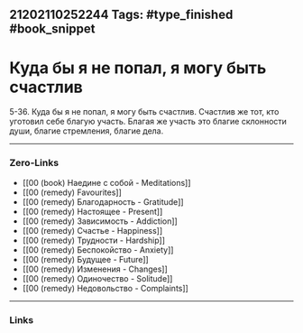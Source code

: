 21202110252244
Tags: #type_finished #book_snippet 
---
# Куда бы я не попал, я могу быть счастлив

 5-36. Куда бы я не попал, я могу быть счастлив. Счастлив же тот, кто уготовил себе благую участь. Благая же участь  это благие склонности души, благие стремления, благие дела. 

---
### Zero-Links
 - [[00 (book) Наедине с собой - Meditations]]
 - [[00 (remedy) Favourites]]
 - [[00 (remedy) Благодарность - Gratitude]]
 - [[00 (remedy) Настоящее - Present]]
 - [[00 (remedy) Зависимость - Addiction]]
 - [[00 (remedy) Счастье - Happiness]]
 - [[00 (remedy) Трудности - Hardship]]
 - [[00 (remedy) Беспокойство - Anxiety]]
 - [[00 (remedy) Будущее - Future]]
 - [[00 (remedy) Изменения - Changes]]
 - [[00 (remedy) Одиночество - Solitude]]
 - [[00 (remedy) Недовольство - Complaints]]
---
### Links
